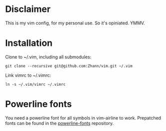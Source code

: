 # Disclaimer

This is my vim config, for my personal use. So it's opiniated. YMMV.

# Installation

Clone to ~/.vim, including all submodules:

`git clone --recursive git@github.com:Zhann/vim.git ~/.vim`

Link vimrc to ~/.vimrc:

`ln -s ~/.vim/vimrc ~/.vimrc`

# Powerline fonts

You need a powerline font for all symbols in vim-airline to work. Prepatched fonts can be found in the [powerline-fonts](https://github.com/Lokaltog/powerline-fonts) repository.
